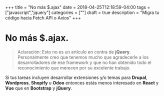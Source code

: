 +++
title = "No más $.ajax"
date = 2018-04-25T12:18:59-04:00
tags = ["javascript","jquery"]
categories = [""]
draft = true
description = "Migra tu código hacia Fetch API o Axios"
+++

# No más $.ajax.

> Aclaración: Esto no es un artículo en contra de **jQuery**. Personalmente creo que
> tenemos mucho que agradecerle a los desarrolladores de ese framework y que no
> han obtenido todo el reconocimiento que merecen por su excelente trabajo.

Si tus tareas incluyen desarrollar extensiones y/o temas para **Drupal**,
**Wordpress**, **Shopify** u **Odoo** entonces estás menos interesado en
**React** y **Vue** que en **Bootstrap** y **jQuery**.
